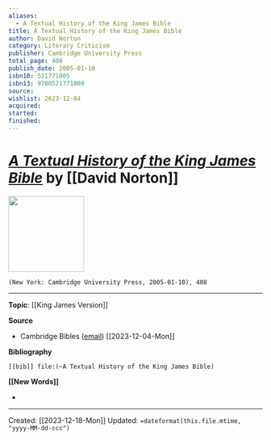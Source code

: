 ```yaml
---
aliases:
  - A Textual History of the King James Bible
title: A Textual History of the King James Bible
author: David Norton
category: Literary Criticism
publisher: Cambridge University Press
total_page: 408
publish_date: 2005-01-10
isbn10: 521771005
isbn13: 9780521771009
source: 
wishlist: 2023-12-04
acquired: 
started: 
finished:
---
```

# *[A Textual History of the King James Bible]()* by [[David Norton]]

<img src="http://books.google.com/books/content?id=W3oVRK4I7UsC&printsec=frontcover&img=1&zoom=1&edge=curl&source=gbs_api" width=150>

`(New York: Cambridge University Press, 2005-01-10), 408`



--- 
**Topic**: [[King James Version]]

**Source**
- Cambridge Bibles ([email](https://mail.google.com/mail/u/1/#inbox/FMfcgzGwHxtkbfgWfRRLbcCcvtkqmVCS)) [[2023-12-04-Mon]]

**Bibliography**

```query
[[bib]] file:(~A Textual History of the King James Bible)
```
 

**[[New Words]]**

- 

---
Created: [[2023-12-18-Mon]]
Updated: `=dateformat(this.file.mtime, "yyyy-MM-dd-ccc")`